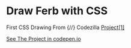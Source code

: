 # Draw Ferb with CSS
First CSS Drawing From {//} Codezilla [Project[1]](https://youtu.be/ykMVAtC9Okk)

[See The Project in codepen.io](https://codepen.io/Hosamation/pen/JjOaEQO)